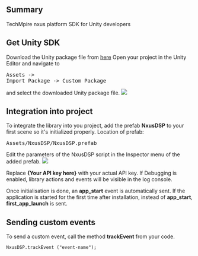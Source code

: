 ## Summary
TechMpire nxus platform SDK for Unity developers

## Get Unity SDK
Download the Unity package file from <a href="http://distribution.nxus.mobi/libs/unity-nxus-sdk-v1_0_15.unitypackage">here</a>
Open your project in the Unity Editor and navigate to <pre>Assets -> Import Package -> Custom Package</pre> and select the downloaded Unity package file.
<img src="http://distribution.nxus.mobi/images/unity/image_1.png">

## Integration into project
To integrate the library into you project, add the prefab <b>NxusDSP</b> to your first scene so it's initialized properly. Location of prefab: <pre>Assets/NxusDSP/NxusDSP.prefab</pre>
Edit the parameters of the NxusDSP script in the Inspector menu of the added prefab.
<img src="http://distribution.nxus.mobi/images/unity/image_2.png">

Replace <b>{Your API key here}</b> with your actual API key.
If Debugging is enabled, library actions and events will be visible in the log console.

Once initialisation is done, an <b>app_start</b> event is automatically sent. If the application is started for the first time after installation, instead of <b>app_start</b>, <b>first_app_launch</b> is sent.

## Sending custom events
To send a custom event, call the method <b>trackEvent</b> from your code.
```
NxusDSP.trackEvent ("event-name");
```